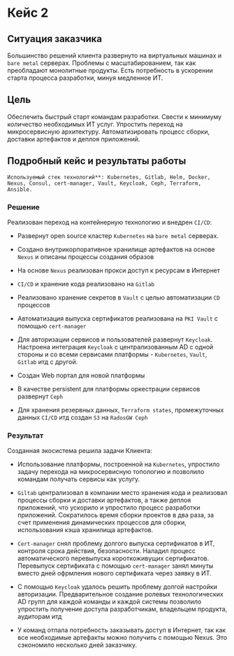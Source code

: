 # Кейс 2

## Ситуация заказчика
Большинство решений клиента развернуто на виртуальных машинах и `bare metal` серверах. Проблемы с
масштабированием, так как преобладают монолитные продукты. Есть потребность в ускорении старта процесса разработки, минуя медленное ИТ.

## Цель
Обеспечить быстрый старт командам разработки. Свести к минимуму количество необходимых ИТ услуг. Упростить переход на
микросервисную архитектуру. Автоматизировать процесс сборки, доставки артефактов и деплоя приложений.

## Подробный кейс и результаты работы

```admonish info
Используемый стек технологий**: Kubernetes, Gitlab, Helm, Docker, Nexus, Consul, cert-manager, Vault, Keycloak, Ceph, Terraform, Ansible.
```

### Решение
Реализован переход на контейнерную технологию и внедрен `CI/CD`:

-   Развернут open source кластер `Kubernetes` на `bare metal` серверах.

-   Создано внутрикорпоративное хранилище артефактов на основе `Nexus` и
    описаны процессы создания образов

-   На основе `Nexus` реализован прокси доступ к ресурсам в Интернет

-   `CI/CD` и хранение кода реализовано на `Gitlab`

-   Реализовано хранение секретов в `Vault` с целью автоматизации `CD`
    процессов

-   Автоматизация выпуска сертификатов реализована на `PKI Vault` с
    помощью `cert-manager`

-   Для авторизации сервисов и пользователей развернут `Keycloak`.
    Настроена интеграция `Keycloak` с централизованным AD с одной стороны
    и со всеми сервисами платформы - `Kubernetes`, `Vault`, `Gitlab` итд с
    другой.

-   Создан Web портал для новой платформы

-   В качестве persistent для платформы оркестрации сервисов развернут
    `Ceph`

-   Для хранения резервных данных, `Terraform states`, промежуточных
    данных `CI/CD` итд создан `S3` на `RadosGW Ceph`

### Результат
Созданная экосистема решила задачи Клиента:

-   Использование платформы, построенной на `Kubernetes`, упростило задачу
    перехода на микросервисную топологию и позволило командам получать
    сервисы как услугу.

-   `Giltab` централизовал в компании место хранения кода и реализовал
    процессы сборки и доставки артефактов, а также деплоя приложений,
    что ускорило и упростило процесс разработки приложений. Сократилось
    время сборки проектов в два раза, за счет применения динамических
    процессов для сборки, использования кэша хранилища артефактов.

-   `Cert-manager` снял проблему долгого выпуска сертификатов в ИТ,
    контроля срока действия, безопасности. Наладил процесс
    автоматического перевыпуска короткоживущих сертификатов. Перевыпуск
    сертификата с помощью `сert-manager` занял минуты вместо дней
    офрмления нового сертификата через заявку в ИТ.

-   С помощью `Keycloak` удалось решить проблему долгой настройки
    авторизации. Предварительное создание ролевых технологических AD
    групп для каждой команды и каждой системы позволило упростить
    получение доступа разработчикам, владельцем продукта, аудиторам итд

-   У команд отпала потребность заказывать доступ в Интернет, так как
    все необходимые артефакты можно получить с помощью Nexus. Это
    сэкономило несколько дней заказчику.
